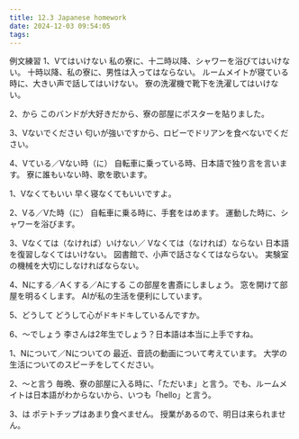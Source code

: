 ```yaml
---
title: 12.3 Japanese homework 
date: 2024-12-03 09:54:05
tags:
---
```

例文練習
1、Vてはいけない
私の寮に、十二時以降、シャワーを浴びてはいけない。
十時以降、私の寮に、男性は入ってはならない。
ルームメイトが寝ている時に、大きい声で話してはいけない。
寮の洗濯機で靴下を洗濯してはいけない。

2、から
このバンドが大好きだから、寮の部屋にポスターを貼りました。

3、Vないでください
匂いが強いですから、ロビーでドリアンを食べないでください。

4、Vている／Vない時（に）
自転車に乗っている時、日本語で独り言を言います。
寮に誰もいない時、歌を歌います。

1、Vなくてもいい
早く寝なくてもいいですよ。

2、Vる／Vた時（に）
自転車に乗る時に、手套をはめます。
運動した時に、シャワーを浴びます。

3、Vなくては（なければ）いけない／
Vなくては（なければ）ならない
日本語を復習しなくてはいけない。
図書館で、小声で話さなくてはならない。
実験室の機械を大切にしなければならない。

4、Nにする／Aくする／Aにする
この部屋を書斎にしましょう。
窓を開けて部屋を明るくします。
AIが私の生活を便利にしています。

5、どうして
どうして心がドキドキしているんですか。

6、〜でしょう
李さんは2年生でしょう？日本語は本当に上手ですね。

1、Nについて／Nについての
最近、音読の動画について考えています。
大学の生活についてのスピーチをしてください。

2、〜と言う
毎晩、寮の部屋に入る時に、「ただいま」と言う。でも、ルームメイトは日本語がわからないから、いつも「hello」と言う。

3、は
ポテトチップはあまり食べません。
授業があるので、明日は来られません。